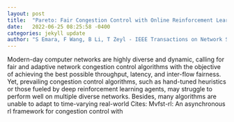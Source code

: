 ```yaml
---
layout: post
title:  "Pareto: Fair Congestion Control with Online Reinforcement Learning"
date:   2022-06-25 08:25:58 -0400
categories: jekyll update
author: "S Emara, F Wang, B Li, T Zeyl - IEEE Transactions on Network Science and , 2022"
---
```

Modern-day computer networks are highly diverse and dynamic, calling for fair and adaptive network congestion control algorithms with the objective of achieving the best possible throughput, latency, and inter-flow fairness. Yet, prevailing congestion control algorithms, such as hand-tuned heuristics or those fueled by deep reinforcement learning agents, may struggle to perform well on multiple diverse networks. Besides, many algorithms are unable to adapt to time-varying real-world 
Cites: Mvfst-rl: An asynchronous rl framework for congestion control with